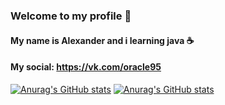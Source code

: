 ### Welcome to my profile 👋
#### My name is Alexander and i learning java ☕️
#### My social: https://vk.com/oracle95
[![Anurag's GitHub stats](https://github-readme-stats.vercel.app/api?username=Zaltorus&theme=dark&count_private=true&show_icons=true)](https://github.com/anuraghazra/github-readme-stats)
[![Anurag's GitHub stats](https://github-readme-stats.vercel.app/api?username=Zaltorus&count_private=true&show_icons=true&theme=dark)](https://github.com/anuraghazra/github-readme-stats)
<!--
**Zaltorus/Zaltorus** is a ✨ _special_ ✨ repository because its `README.md` (this file) appears on your GitHub profile.

Here are some ideas to get you started:

- 🔭 I’m currently working on ...
- 🌱 I’m currently learning ...
- 👯 I’m looking to collaborate on ...
- 🤔 I’m looking for help with ...
- 💬 Ask me about ...
- 📫 How to reach me: ...
- 😄 Pronouns: ...
- ⚡ Fun fact: ...
-->
